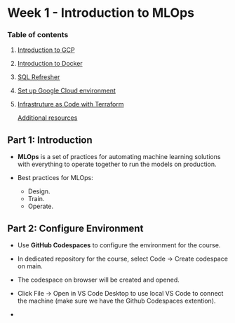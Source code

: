 # Week 1 - Introduction to MLOps

### Table of contents

1. [Introduction to GCP](#part-1)
2. [Introduction to Docker](#part-2)
3. [SQL Refresher](#part-3)
4. [Set up Google Cloud environment](#part-4)
5. [Infrastruture as Code with Terraform](#part-5)

    [Additional resources](#resource)

## Part 1: Introduction <a id='part-1'></a>

+ **MLOps** is a set of practices for automating machine learning solutions with everything to operate together to run the models on production.

+ Best practices for MLOps: 
  + Design.
  + Train.
  + Operate.


## Part 2: Configure Environment <a id='part-2'></a>

+ Use **GitHub Codespaces** to configure the environment for the course.
+ In dedicated repository for the course, select Code -> Create codespace on main. 
+ The codespace on browser will be created and opened.
+ Click File -> Open in VS Code Desktop to use local VS Code to connect the machine (make sure we have the Github Codespaces extention).

+ 